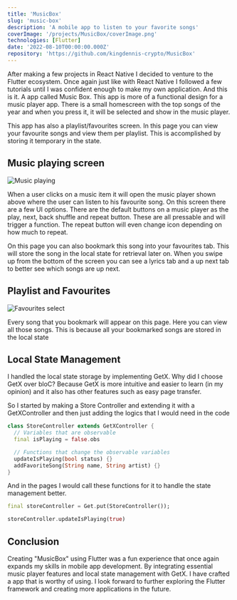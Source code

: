 ```yaml
---
title: 'MusicBox'
slug: 'music-box'
description: 'A mobile app to listen to your favorite songs'
coverImage: '/projects/MusicBox/coverImage.png'
technologies: [Flutter]
date: '2022-08-10T00:00:00.000Z'
repository: 'https://github.com/kingdennis-crypto/MusicBox'
---
```


After making a few projects in React Native I decided to venture to the Flutter ecosystem. Once again just like with React Native I followed a few tutorials until I was confident enough to make my own application. And this is it. A app called Music Box. This app is more of a functional design for a music player app. There is a small homescreen with the top songs of the year and when you press it, it will be selected and show in the music player.

This app has also a playlist/favourites screen. In this page you can view your favourite songs and view them per playlist. This is accomplished by storing it temporary in the state.

## Music playing screen

![Music playing](/projects/MusicBox/nowPlaying.png)

When a user clicks on a music item it will open the music player shown above where the user can listen to his favourite song. On this screen there are a few UI options. There are the default buttons on a music player as the play, next, back shuffle and repeat button. These are all pressable and will trigger a function. The repeat button will even change icon depending on how much to repeat.

On this page you can also bookmark this song into your favourites tab. This will store the song in the local state for retrieval later on. When you swipe up from the bottom of the screen you can see a lyrics tab and a up next tab to better see which songs are up next.

## Playlist and Favourites

![Favourites select](/projects/MusicBox/favourites.png)

Every song that you bookmark will appear on this page. Here you can view all those songs. This is because all your bookmarked songs are stored in the local state

## Local State Management

I handled the local state storage by implementing GetX. Why did I choose GetX over bloC? Because GetX is more intuitive and easier to learn (in my opinion) and it also has other features such as easy page transfer.

So I started by making a Store Controller and extending it with a GetXController and then just adding the logics that I would need in the code

```dart
class StoreController extends GetXController {
  // Variables that are observable
  final isPlaying = false.obs

  // Functions that change the observable variables
  updateIsPlaying(bool status) {}
  addFavoriteSong(String name, String artist) {}
}
```

And in the pages I would call these functions for it to handle the state management better.

```dart
final storeController = Get.put(StoreController());

storeController.updateIsPlaying(true)
```

## Conclusion

Creating "MusicBox" using Flutter was a fun experience that once again expands my skills in mobile app development. By integrating essential music player features and local state management with GetX. I have crafted a app that is worthy of using. I look forward to further exploring the Flutter framework and creating more applications in the future.
